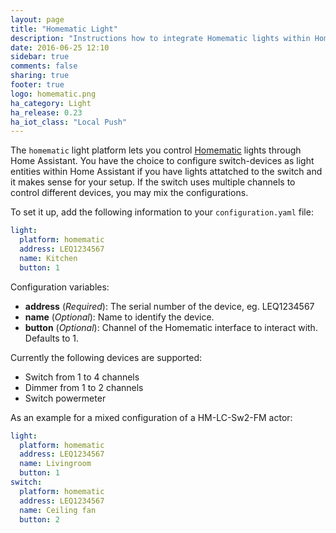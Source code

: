```yaml
---
layout: page
title: "Homematic Light"
description: "Instructions how to integrate Homematic lights within Home Assistant."
date: 2016-06-25 12:10
sidebar: true
comments: false
sharing: true
footer: true
logo: homematic.png
ha_category: Light
ha_release: 0.23
ha_iot_class: "Local Push"
---
```



The `homematic` light platform lets you control [Homematic](http://www.homematic.com/) lights through Home Assistant.
You have the choice to configure switch-devices as light entities within Home Assistant if you have lights attatched to the switch and it makes sense for your setup. If the switch uses multiple channels to control different devices, you may mix the configurations.

To set it up, add the following information to your `configuration.yaml` file:

```yaml
light:
  platform: homematic
  address: LEQ1234567
  name: Kitchen
  button: 1
```

Configuration variables:

- **address** (*Required*): The serial number of the device, eg. LEQ1234567
- **name** (*Optional*): Name to identify the device.
- **button** (*Optional*): Channel of the Homematic interface to interact with. Defaults to 1.

Currently the following devices are supported:
- Switch from 1 to 4 channels
- Dimmer from 1 to 2 channels
- Switch powermeter

As an example for a mixed configuration of a HM-LC-Sw2-FM actor:

```yaml
light:
  platform: homematic
  address: LEQ1234567
  name: Livingroom
  button: 1
switch:
  platform: homematic
  address: LEQ1234567
  name: Ceiling fan
  button: 2
```
